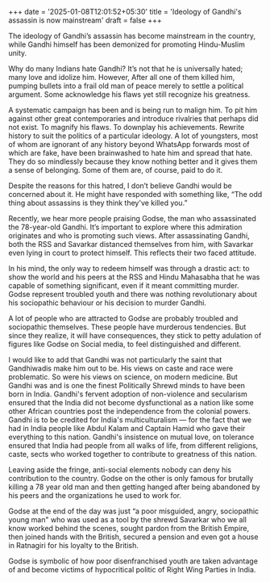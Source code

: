 +++
date = '2025-01-08T12:01:52+05:30'
title = 'Ideology of Gandhi's assassin is now mainstream'
draft = false
+++

The ideology of Gandhi’s assassin has become mainstream in the country, while Gandhi himself has been demonized for promoting Hindu-Muslim unity.

Why do many Indians hate Gandhi? It’s not that he is universally hated; many love and idolize him. However, After all one of them killed him, pumping bullets into a frail old man of peace merely to settle a political argument. Some acknowledge his flaws yet still recognize his greatness.

A systematic campaign has been and is being run to malign him. To pit him against other great contemporaries and introduce rivalries that perhaps did not exist. To magnify his flaws. To downplay his achievements. Rewrite history to suit the politics of a particular ideology. A lot of youngsters, most of whom are ignorant of any history beyond WhatsApp forwards most of which are fake, have been brainwashed to hate him and spread that hate. They do so mindlessly because they know nothing better and it gives them a sense of belonging. Some of them are, of course, paid to do it.

Despite the reasons for this hatred, I don’t believe Gandhi would be concerned about it. He might have responded with something like, “The odd thing about assassins is they think they've killed you.”

Recently, we hear more people praising Godse, the man who assassinated the 78-year-old Gandhi. It’s important to explore where this admiration originates and who is promoting such views. After assassinating Gandhi, both the RSS and Savarkar distanced themselves from him, with Savarkar even lying in court to protect himself. This reflects their two faced attitude.

In his mind, the only way to redeem himself was through a drastic act: to show the world and his peers at the RSS and Hindu Mahasabha that he was capable of something significant, even if it meant committing murder. Godse represent troubled youth and there was nothing revolutionary about his sociopathic behaviour or his decision to murder Gandhi.

A lot of people who are attracted to Godse are probably troubled and sociopathic themselves. These people have murderous tendencies. But since they realize, it will have consequences, they stick to petty adulation of figures like Godse on Social media, to feel distinguished and different.

I would like to add that Gandhi was not particularly the saint that Gandhiwadis make him out to be. His views on caste and race were problematic. So were his views on science, on modern medicine. But Gandhi was and is one the finest Politically Shrewd minds to have been born in India. Gandhi's fervent adoption of non-violence and secularism ensured that the India did not become dysfunctional as a nation like some other African countries post the independence from the colonial powers. Gandhi is to be credited for India's multiculturalism — for the fact that we had in India people like Abdul Kalam and Captain Hamid who gave their everything to this nation. Gandhi's insistence on mutual love, on tolerance ensured that India had people from all walks of life, from different religions, caste, sects who worked together to contribute to greatness of this nation.

Leaving aside the fringe, anti-social elements nobody can deny his contribution to the country. Godse on the other is only famous for brutally killing a 78 year old man and then getting hanged after being abandoned by his peers and the organizations he used to work for.

Godse at the end of the day was just “a poor misguided, angry, sociopathic young man" who was used as a tool by the shrewd Savarkar who we all know worked behind the scenes, sought pardon from the British Empire, then joined hands with the British, secured a pension and even got a house in Ratnagiri for his loyalty to the British.

Godse is symbolic of how poor disenfranchised youth are taken advantage of and become victims of hypocritical politic of Right Wing Parties in India.